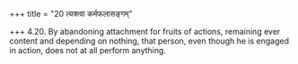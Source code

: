 +++
title = "20 त्यक्त्वा कर्मफलासङ्गम्"

+++
4.20. By abandoning attachment for fruits of actions, remaining ever
content and depending on nothing, that person, even though he is engaged
in action, does not at all perform anything.
